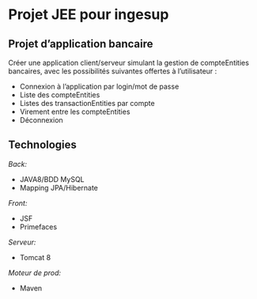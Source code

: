 #   Projet JEE pour ingesup

## Projet d’application bancaire

Créer une application client/serveur simulant la gestion de compteEntities bancaires, avec les possibilités suivantes offertes à l’utilisateur :
-	Connexion à l’application par login/mot de passe
-	Liste des compteEntities
-	Listes des transactionEntities par compte
-	Virement entre les compteEntities
-	Déconnexion

## Technologies

*Back:*
- JAVA8/BDD MySQL
- Mapping JPA/Hibernate

*Front:*
- JSF
- Primefaces

*Serveur:*
- Tomcat 8

*Moteur de prod:*
- Maven
